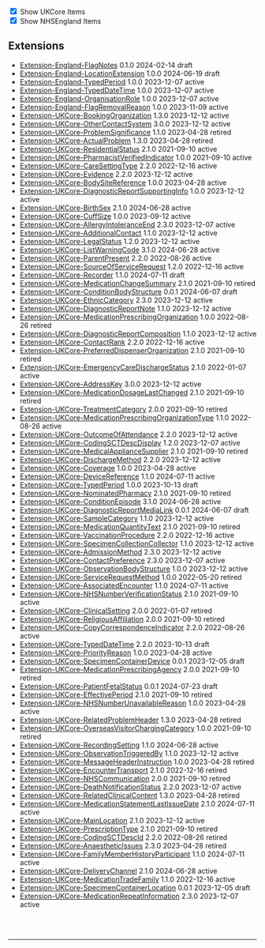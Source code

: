 <label>
    <input type="checkbox" id="ukcore-checkbox" checked>
    Show UKCore Items
    </label>
    <br>
    <label>
    <input type="checkbox" id="nhsengland-checkbox" checked>
    Show NHSEngland Items
    </label>

    
<script>
    const ukcoreCheckbox = document.getElementById('ukcore-checkbox');
    const nhsenglandCheckbox = document.getElementById('nhsengland-checkbox');

    ukcoreCheckbox.addEventListener('change', function() {
        const ukcoreItems = document.querySelectorAll('.ukcore');
        ukcoreItems.forEach(item => {
        if (ukcoreCheckbox.checked) {
            item.classList.remove('hidden');
        } else {
            item.classList.add('hidden');
        }
        });
    });

    nhsenglandCheckbox.addEventListener('change', function() {
        const nhsenglandItems = document.querySelectorAll('.nhsengland');
        nhsenglandItems.forEach(item => {
        if (nhsenglandCheckbox.checked) {
            item.classList.remove('hidden');
        } else {
            item.classList.add('hidden');
        }
        });
    });
    </script>

    
## Extensions

<div class="status-container">
<ul>

<li class="nhsengland"><a href="https://simplifier.net/nhs-england-programme-implementation-guides/Extension-England-FlagNotes">Extension-England-FlagNotes</a>
  0.1.0
  2024-02-14
  <span class="status draft">draft</span>
</li>

<li class="nhsengland"><a href="https://simplifier.net/nhs-england-implementation-guide/Extension-England-LocationExtension">Extension-England-LocationExtension</a>
  1.0.0
  2024-06-19
  <span class="status draft">draft</span>
</li>

<li class="nhsengland"><a href="https://simplifier.net/nhs-england-implementation-guide/Extension-England-TypedPeriod">Extension-England-TypedPeriod</a>
  1.0.0
  2023-12-07
  <span class="status active">active</span>
</li>

<li class="nhsengland"><a href="https://simplifier.net/nhs-england-implementation-guide/Extension-England-TypedDateTime">Extension-England-TypedDateTime</a>
  1.0.0
  2023-12-07
  <span class="status active">active</span>
</li>

<li class="nhsengland"><a href="https://simplifier.net/nhs-england-implementation-guide/Extension-England-OrganisationRole">Extension-England-OrganisationRole</a>
  1.0.0
  2023-12-07
  <span class="status active">active</span>
</li>

<li class="nhsengland"><a href="https://simplifier.net/nhs-england-implementation-guide/Extension-England-FlagRemovalReason">Extension-England-FlagRemovalReason</a>
  1.0.0
  2023-11-09
  <span class="status active">active</span>
</li>

<li class="ukcore"><a href="https://simplifier.net/hl7fhirukcorer4/Extension-UKCore-BookingOrganization">Extension-UKCore-BookingOrganization</a>
  1.3.0
  2023-12-12
  <span class="status active">active</span>
</li>

<li class="ukcore"><a href="https://simplifier.net/hl7fhirukcorer4/Extension-UKCore-OtherContactSystem">Extension-UKCore-OtherContactSystem</a>
  3.0.0
  2023-12-12
  <span class="status active">active</span>
</li>

<li class="ukcore"><a href="https://simplifier.net/hl7fhirukcorer4/Extension-UKCore-ProblemSignificance">Extension-UKCore-ProblemSignificance</a>
  1.1.0
  2023-04-28
  <span class="status retired">retired</span>
</li>

<li class="ukcore"><a href="https://simplifier.net/hl7fhirukcorer4/Extension-UKCore-ActualProblem">Extension-UKCore-ActualProblem</a>
  1.3.0
  2023-04-28
  <span class="status retired">retired</span>
</li>

<li class="ukcore"><a href="https://simplifier.net/hl7fhirukcorer4/Extension-UKCore-ResidentialStatus">Extension-UKCore-ResidentialStatus</a>
  2.1.0
  2021-09-10
  <span class="status active">active</span>
</li>

<li class="ukcore"><a href="https://simplifier.net/hl7fhirukcorer4/Extension-UKCore-PharmacistVerifiedIndicator">Extension-UKCore-PharmacistVerifiedIndicator</a>
  1.0.0
  2021-09-10
  <span class="status active">active</span>
</li>

<li class="ukcore"><a href="https://simplifier.net/hl7fhirukcorer4/Extension-UKCore-CareSettingType">Extension-UKCore-CareSettingType</a>
  2.2.0
  2022-12-16
  <span class="status active">active</span>
</li>

<li class="ukcore"><a href="https://simplifier.net/hl7fhirukcorer4/Extension-UKCore-Evidence">Extension-UKCore-Evidence</a>
  2.2.0
  2023-12-12
  <span class="status active">active</span>
</li>

<li class="ukcore"><a href="https://simplifier.net/hl7fhirukcorer4/Extension-UKCore-BodySiteReference">Extension-UKCore-BodySiteReference</a>
  1.0.0
  2023-04-28
  <span class="status active">active</span>
</li>

<li class="ukcore"><a href="https://simplifier.net/hl7fhirukcorer4/Extension-UKCore-DiagnosticReportSupportingInfo">Extension-UKCore-DiagnosticReportSupportingInfo</a>
  1.0.0
  2023-12-12
  <span class="status active">active</span>
</li>

<li class="ukcore"><a href="https://simplifier.net/hl7fhirukcorer4/Extension-UKCore-BirthSex">Extension-UKCore-BirthSex</a>
  2.1.0
  2024-06-28
  <span class="status active">active</span>
</li>

<li class="ukcore"><a href="https://simplifier.net/hl7fhirukcorer4/Extension-UKCore-CuffSize">Extension-UKCore-CuffSize</a>
  1.0.0
  2023-09-12
  <span class="status active">active</span>
</li>

<li class="ukcore"><a href="https://simplifier.net/hl7fhirukcorer4/Extension-UKCore-AllergyIntoleranceEnd">Extension-UKCore-AllergyIntoleranceEnd</a>
  2.3.0
  2023-12-07
  <span class="status active">active</span>
</li>

<li class="ukcore"><a href="https://simplifier.net/hl7fhirukcorer4/Extension-UKCore-AdditionalContact">Extension-UKCore-AdditionalContact</a>
  1.1.0
  2023-12-12
  <span class="status active">active</span>
</li>

<li class="ukcore"><a href="https://simplifier.net/hl7fhirukcorer4/Extension-UKCore-LegalStatus">Extension-UKCore-LegalStatus</a>
  1.2.0
  2023-12-12
  <span class="status active">active</span>
</li>

<li class="ukcore"><a href="https://simplifier.net/hl7fhirukcorer4/Extension-UKCore-ListWarningCode">Extension-UKCore-ListWarningCode</a>
  3.1.0
  2024-06-28
  <span class="status active">active</span>
</li>

<li class="ukcore"><a href="https://simplifier.net/hl7fhirukcorer4/Extension-UKCore-ParentPresent">Extension-UKCore-ParentPresent</a>
  2.2.0
  2022-08-26
  <span class="status active">active</span>
</li>

<li class="ukcore"><a href="https://simplifier.net/hl7fhirukcorer4/Extension-UKCore-SourceOfServiceRequest">Extension-UKCore-SourceOfServiceRequest</a>
  1.2.0
  2022-12-16
  <span class="status active">active</span>
</li>

<li class="ukcore"><a href="https://simplifier.net/hl7fhirukcorer4/Extension-UKCore-Recorder">Extension-UKCore-Recorder</a>
  1.1.0
  2024-07-11
  <span class="status draft">draft</span>
</li>

<li class="ukcore"><a href="https://simplifier.net/hl7fhirukcorer4/Extension-UKCore-MedicationChangeSummary">Extension-UKCore-MedicationChangeSummary</a>
  2.1.0
  2021-09-10
  <span class="status retired">retired</span>
</li>

<li class="ukcore"><a href="https://simplifier.net/hl7fhirukcorer4/Extension-UKCore-ConditionBodyStructure">Extension-UKCore-ConditionBodyStructure</a>
  0.0.1
  2024-06-07
  <span class="status draft">draft</span>
</li>

<li class="ukcore"><a href="https://simplifier.net/hl7fhirukcorer4/Extension-UKCore-EthnicCategory">Extension-UKCore-EthnicCategory</a>
  2.3.0
  2023-12-12
  <span class="status active">active</span>
</li>

<li class="ukcore"><a href="https://simplifier.net/hl7fhirukcorer4/Extension-UKCore-DiagnosticReportNote">Extension-UKCore-DiagnosticReportNote</a>
  1.1.0
  2023-12-12
  <span class="status active">active</span>
</li>

<li class="ukcore"><a href="https://simplifier.net/hl7fhirukcorer4/Extension-UKCore-MedicationPrescribingOrganization">Extension-UKCore-MedicationPrescribingOrganization</a>
  1.0.0
  2022-08-26
  <span class="status retired">retired</span>
</li>

<li class="ukcore"><a href="https://simplifier.net/hl7fhirukcorer4/Extension-UKCore-DiagnosticReportComposition">Extension-UKCore-DiagnosticReportComposition</a>
  1.1.0
  2023-12-12
  <span class="status active">active</span>
</li>

<li class="ukcore"><a href="https://simplifier.net/hl7fhirukcorer4/Extension-UKCore-ContactRank">Extension-UKCore-ContactRank</a>
  2.2.0
  2022-12-16
  <span class="status active">active</span>
</li>

<li class="ukcore"><a href="https://simplifier.net/hl7fhirukcorer4/Extension-UKCore-PreferredDispenserOrganization">Extension-UKCore-PreferredDispenserOrganization</a>
  2.1.0
  2021-09-10
  <span class="status retired">retired</span>
</li>

<li class="ukcore"><a href="https://simplifier.net/hl7fhirukcorer4/Extension-UKCore-EmergencyCareDischargeStatus">Extension-UKCore-EmergencyCareDischargeStatus</a>
  2.1.0
  2022-01-07
  <span class="status active">active</span>
</li>

<li class="ukcore"><a href="https://simplifier.net/hl7fhirukcorer4/Extension-UKCore-AddressKey">Extension-UKCore-AddressKey</a>
  3.0.0
  2023-12-12
  <span class="status active">active</span>
</li>

<li class="ukcore"><a href="https://simplifier.net/hl7fhirukcorer4/Extension-UKCore-MedicationDosageLastChanged">Extension-UKCore-MedicationDosageLastChanged</a>
  2.1.0
  2021-09-10
  <span class="status retired">retired</span>
</li>

<li class="ukcore"><a href="https://simplifier.net/hl7fhirukcorer4/Extension-UKCore-TreatmentCategory">Extension-UKCore-TreatmentCategory</a>
  2.0.0
  2021-09-10
  <span class="status retired">retired</span>
</li>

<li class="ukcore"><a href="https://simplifier.net/hl7fhirukcorer4/Extension-UKCore-MedicationPrescribingOrganizationType">Extension-UKCore-MedicationPrescribingOrganizationType</a>
  1.1.0
  2022-08-26
  <span class="status active">active</span>
</li>

<li class="ukcore"><a href="https://simplifier.net/hl7fhirukcorer4/Extension-UKCore-OutcomeOfAttendance">Extension-UKCore-OutcomeOfAttendance</a>
  2.2.0
  2023-12-12
  <span class="status active">active</span>
</li>

<li class="ukcore"><a href="https://simplifier.net/hl7fhirukcorer4/Extension-UKCore-CodingSCTDescDisplay">Extension-UKCore-CodingSCTDescDisplay</a>
  1.2.0
  2023-12-07
  <span class="status active">active</span>
</li>

<li class="ukcore"><a href="https://simplifier.net/hl7fhirukcorer4/Extension-UKCore-MedicalApplianceSupplier">Extension-UKCore-MedicalApplianceSupplier</a>
  2.1.0
  2021-09-10
  <span class="status retired">retired</span>
</li>

<li class="ukcore"><a href="https://simplifier.net/hl7fhirukcorer4/Extension-UKCore-DischargeMethod">Extension-UKCore-DischargeMethod</a>
  2.2.0
  2023-12-12
  <span class="status active">active</span>
</li>

<li class="ukcore"><a href="https://simplifier.net/hl7fhirukcorer4/Extension-UKCore-Coverage">Extension-UKCore-Coverage</a>
  1.0.0
  2023-04-28
  <span class="status active">active</span>
</li>

<li class="ukcore"><a href="https://simplifier.net/hl7fhirukcorer4/Extension-UKCore-DeviceReference">Extension-UKCore-DeviceReference</a>
  1.1.0
  2024-07-11
  <span class="status active">active</span>
</li>

<li class="ukcore"><a href="https://simplifier.net/hl7fhirukcorer4/Extension-UKCore-TypedPeriod">Extension-UKCore-TypedPeriod</a>
  1.0.0
  2023-10-13
  <span class="status draft">draft</span>
</li>

<li class="ukcore"><a href="https://simplifier.net/hl7fhirukcorer4/Extension-UKCore-NominatedPharmacy">Extension-UKCore-NominatedPharmacy</a>
  2.1.0
  2021-09-10
  <span class="status retired">retired</span>
</li>

<li class="ukcore"><a href="https://simplifier.net/hl7fhirukcorer4/Extension-UKCore-ConditionEpisode">Extension-UKCore-ConditionEpisode</a>
  3.1.0
  2024-06-28
  <span class="status active">active</span>
</li>

<li class="ukcore"><a href="https://simplifier.net/hl7fhirukcorer4/Extension-UKCore-DiagnosticReportMediaLink">Extension-UKCore-DiagnosticReportMediaLink</a>
  0.0.1
  2024-06-07
  <span class="status draft">draft</span>
</li>

<li class="ukcore"><a href="https://simplifier.net/hl7fhirukcorer4/Extension-UKCore-SampleCategory">Extension-UKCore-SampleCategory</a>
  1.1.0
  2023-12-12
  <span class="status active">active</span>
</li>

<li class="ukcore"><a href="https://simplifier.net/hl7fhirukcorer4/Extension-UKCore-MedicationQuantityText">Extension-UKCore-MedicationQuantityText</a>
  2.1.0
  2021-09-10
  <span class="status retired">retired</span>
</li>

<li class="ukcore"><a href="https://simplifier.net/hl7fhirukcorer4/Extension-UKCore-VaccinationProcedure">Extension-UKCore-VaccinationProcedure</a>
  2.2.0
  2022-12-16
  <span class="status active">active</span>
</li>

<li class="ukcore"><a href="https://simplifier.net/hl7fhirukcorer4/Extension-UKCore-SpecimenCollectionCollector">Extension-UKCore-SpecimenCollectionCollector</a>
  1.1.0
  2023-12-12
  <span class="status active">active</span>
</li>

<li class="ukcore"><a href="https://simplifier.net/hl7fhirukcorer4/Extension-UKCore-AdmissionMethod">Extension-UKCore-AdmissionMethod</a>
  2.3.0
  2023-12-12
  <span class="status active">active</span>
</li>

<li class="ukcore"><a href="https://simplifier.net/hl7fhirukcorer4/Extension-UKCore-ContactPreference">Extension-UKCore-ContactPreference</a>
  2.3.0
  2023-12-07
  <span class="status active">active</span>
</li>

<li class="ukcore"><a href="https://simplifier.net/hl7fhirukcorer4/Extension-UKCore-ObservationBodyStructure">Extension-UKCore-ObservationBodyStructure</a>
  1.0.0
  2023-12-12
  <span class="status active">active</span>
</li>

<li class="ukcore"><a href="https://simplifier.net/hl7fhirukcorer4/Extension-UKCore-ServiceRequestMethod">Extension-UKCore-ServiceRequestMethod</a>
  1.0.0
  2022-05-20
  <span class="status retired">retired</span>
</li>

<li class="ukcore"><a href="https://simplifier.net/hl7fhirukcorer4/Extension-UKCore-AssociatedEncounter">Extension-UKCore-AssociatedEncounter</a>
  1.1.0
  2024-07-11
  <span class="status active">active</span>
</li>

<li class="ukcore"><a href="https://simplifier.net/hl7fhirukcorer4/Extension-UKCore-NHSNumberVerificationStatus">Extension-UKCore-NHSNumberVerificationStatus</a>
  2.1.0
  2021-09-10
  <span class="status active">active</span>
</li>

<li class="ukcore"><a href="https://simplifier.net/hl7fhirukcorer4/Extension-UKCore-ClinicalSetting">Extension-UKCore-ClinicalSetting</a>
  2.0.0
  2022-01-07
  <span class="status retired">retired</span>
</li>

<li class="ukcore"><a href="https://simplifier.net/hl7fhirukcorer4/Extension-UKCore-ReligiousAffiliation">Extension-UKCore-ReligiousAffiliation</a>
  2.0.0
  2021-09-10
  <span class="status retired">retired</span>
</li>

<li class="ukcore"><a href="https://simplifier.net/hl7fhirukcorer4/Extension-UKCore-CopyCorrespondenceIndicator">Extension-UKCore-CopyCorrespondenceIndicator</a>
  2.2.0
  2022-08-26
  <span class="status active">active</span>
</li>

<li class="ukcore"><a href="https://simplifier.net/hl7fhirukcorer4/Extension-UKCore-TypedDateTime">Extension-UKCore-TypedDateTime</a>
  2.2.0
  2023-10-13
  <span class="status draft">draft</span>
</li>

<li class="ukcore"><a href="https://simplifier.net/hl7fhirukcorer4/Extension-UKCore-PriorityReason">Extension-UKCore-PriorityReason</a>
  1.0.0
  2023-04-28
  <span class="status active">active</span>
</li>

<li class="ukcore"><a href="https://simplifier.net/hl7fhirukcorer4/Extension-UKCore-SpecimenContainerDevice">Extension-UKCore-SpecimenContainerDevice</a>
  0.0.1
  2023-12-05
  <span class="status draft">draft</span>
</li>

<li class="ukcore"><a href="https://simplifier.net/hl7fhirukcorer4/Extension-UKCore-MedicationPrescribingAgency">Extension-UKCore-MedicationPrescribingAgency</a>
  2.0.0
  2021-09-10
  <span class="status retired">retired</span>
</li>

<li class="ukcore"><a href="https://simplifier.net/hl7fhirukcorer4/Extension-UKCore-PatientFetalStatus">Extension-UKCore-PatientFetalStatus</a>
  0.0.1
  2024-07-23
  <span class="status draft">draft</span>
</li>

<li class="ukcore"><a href="https://simplifier.net/hl7fhirukcorer4/Extension-UKCore-EffectivePeriod">Extension-UKCore-EffectivePeriod</a>
  2.1.0
  2021-09-10
  <span class="status retired">retired</span>
</li>

<li class="ukcore"><a href="https://simplifier.net/hl7fhirukcorer4/Extension-UKCore-NHSNumberUnavailableReason">Extension-UKCore-NHSNumberUnavailableReason</a>
  1.0.0
  2023-04-28
  <span class="status active">active</span>
</li>

<li class="ukcore"><a href="https://simplifier.net/hl7fhirukcorer4/Extension-UKCore-RelatedProblemHeader">Extension-UKCore-RelatedProblemHeader</a>
  1.3.0
  2023-04-28
  <span class="status retired">retired</span>
</li>

<li class="ukcore"><a href="https://simplifier.net/hl7fhirukcorer4/Extension-UKCore-OverseasVisitorChargingCategory">Extension-UKCore-OverseasVisitorChargingCategory</a>
  1.0.0
  2021-09-10
  <span class="status retired">retired</span>
</li>

<li class="ukcore"><a href="https://simplifier.net/hl7fhirukcorer4/Extension-UKCore-RecordingSetting">Extension-UKCore-RecordingSetting</a>
  1.1.0
  2024-06-28
  <span class="status active">active</span>
</li>

<li class="ukcore"><a href="https://simplifier.net/hl7fhirukcorer4/Extension-UKCore-ObservationTriggeredBy">Extension-UKCore-ObservationTriggeredBy</a>
  1.1.0
  2023-12-12
  <span class="status active">active</span>
</li>

<li class="ukcore"><a href="https://simplifier.net/hl7fhirukcorer4/Extension-UKCore-MessageHeaderInstruction">Extension-UKCore-MessageHeaderInstruction</a>
  1.0.0
  2023-04-28
  <span class="status retired">retired</span>
</li>

<li class="ukcore"><a href="https://simplifier.net/hl7fhirukcorer4/Extension-UKCore-EncounterTransport">Extension-UKCore-EncounterTransport</a>
  2.1.0
  2022-12-16
  <span class="status retired">retired</span>
</li>

<li class="ukcore"><a href="https://simplifier.net/hl7fhirukcorer4/Extension-UKCore-NHSCommunication">Extension-UKCore-NHSCommunication</a>
  2.0.0
  2021-09-10
  <span class="status retired">retired</span>
</li>

<li class="ukcore"><a href="https://simplifier.net/hl7fhirukcorer4/Extension-UKCore-DeathNotificationStatus">Extension-UKCore-DeathNotificationStatus</a>
  2.2.0
  2023-12-07
  <span class="status active">active</span>
</li>

<li class="ukcore"><a href="https://simplifier.net/hl7fhirukcorer4/Extension-UKCore-RelatedClinicalContent">Extension-UKCore-RelatedClinicalContent</a>
  1.3.0
  2023-04-28
  <span class="status retired">retired</span>
</li>

<li class="ukcore"><a href="https://simplifier.net/hl7fhirukcorer4/Extension-UKCore-MedicationStatementLastIssueDate">Extension-UKCore-MedicationStatementLastIssueDate</a>
  2.1.0
  2024-07-11
  <span class="status active">active</span>
</li>

<li class="ukcore"><a href="https://simplifier.net/hl7fhirukcorer4/Extension-UKCore-MainLocation">Extension-UKCore-MainLocation</a>
  2.1.0
  2023-12-12
  <span class="status active">active</span>
</li>

<li class="ukcore"><a href="https://simplifier.net/hl7fhirukcorer4/Extension-UKCore-PrescriptionType">Extension-UKCore-PrescriptionType</a>
  2.1.0
  2021-09-10
  <span class="status retired">retired</span>
</li>

<li class="ukcore"><a href="https://simplifier.net/hl7fhirukcorer4/Extension-UKCore-CodingSCTDescId">Extension-UKCore-CodingSCTDescId</a>
  2.2.0
  2022-08-26
  <span class="status retired">retired</span>
</li>

<li class="ukcore"><a href="https://simplifier.net/hl7fhirukcorer4/Extension-UKCore-AnaestheticIssues">Extension-UKCore-AnaestheticIssues</a>
  2.3.0
  2023-04-28
  <span class="status retired">retired</span>
</li>

<li class="ukcore"><a href="https://simplifier.net/hl7fhirukcorer4/Extension-UKCore-FamilyMemberHistoryParticipant">Extension-UKCore-FamilyMemberHistoryParticipant</a>
  1.1.0
  2024-07-11
  <span class="status active">active</span>
</li>

<li class="ukcore"><a href="https://simplifier.net/hl7fhirukcorer4/Extension-UKCore-DeliveryChannel">Extension-UKCore-DeliveryChannel</a>
  2.1.0
  2024-06-28
  <span class="status active">active</span>
</li>

<li class="ukcore"><a href="https://simplifier.net/hl7fhirukcorer4/Extension-UKCore-MedicationTradeFamily">Extension-UKCore-MedicationTradeFamily</a>
  1.1.0
  2022-12-16
  <span class="status active">active</span>
</li>

<li class="ukcore"><a href="https://simplifier.net/hl7fhirukcorer4/Extension-UKCore-SpecimenContainerLocation">Extension-UKCore-SpecimenContainerLocation</a>
  0.0.1
  2023-12-05
  <span class="status draft">draft</span>
</li>

<li class="ukcore"><a href="https://simplifier.net/hl7fhirukcorer4/Extension-UKCore-MedicationRepeatInformation">Extension-UKCore-MedicationRepeatInformation</a>
  2.3.0
  2023-12-07
  <span class="status active">active</span>
</li>

</ul></div><br><br>

---


